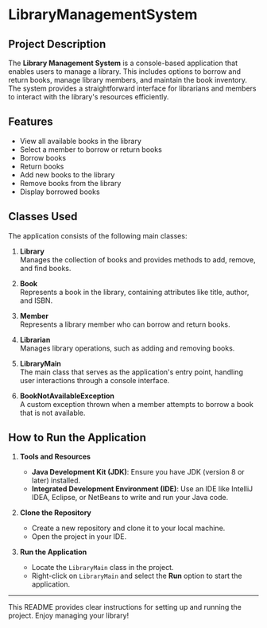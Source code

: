 # LibraryManagementSystem

## Project Description

The **Library Management System** is a console-based application that enables users to manage a library. This includes options to borrow and return books, manage library members, and maintain the book inventory. The system provides a straightforward interface for librarians and members to interact with the library's resources efficiently.

## Features

- View all available books in the library
- Select a member to borrow or return books
- Borrow books
- Return books
- Add new books to the library
- Remove books from the library
- Display borrowed books

## Classes Used

The application consists of the following main classes:

1. **Library**  
   Manages the collection of books and provides methods to add, remove, and find books.

2. **Book**  
   Represents a book in the library, containing attributes like title, author, and ISBN.

3. **Member**  
   Represents a library member who can borrow and return books.

4. **Librarian**  
   Manages library operations, such as adding and removing books.

5. **LibraryMain**  
   The main class that serves as the application's entry point, handling user interactions through a console interface.

6. **BookNotAvailableException**  
   A custom exception thrown when a member attempts to borrow a book that is not available.

## How to Run the Application

1. **Tools and Resources**  
   - **Java Development Kit (JDK)**: Ensure you have JDK (version 8 or later) installed.
   - **Integrated Development Environment (IDE)**: Use an IDE like IntelliJ IDEA, Eclipse, or NetBeans to write and run your Java code.

2. **Clone the Repository**  
   - Create a new repository and clone it to your local machine.
   - Open the project in your IDE.

3. **Run the Application**  
   - Locate the `LibraryMain` class in the project.
   - Right-click on `LibraryMain` and select the **Run** option to start the application.

---

This README provides clear instructions for setting up and running the project. Enjoy managing your library!
